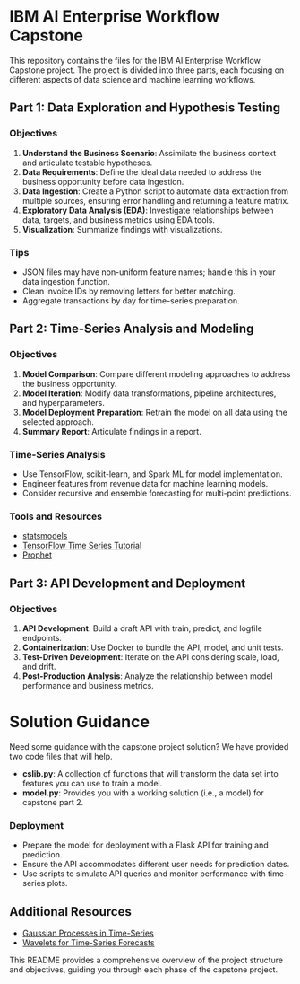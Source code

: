 # IBM AI Enterprise Workflow Capstone

This repository contains the files for the IBM AI Enterprise Workflow Capstone project. The project is divided into three parts, each focusing on different aspects of data science and machine learning workflows.

## Part 1: Data Exploration and Hypothesis Testing

### Objectives

1. **Understand the Business Scenario**: Assimilate the business context and articulate testable hypotheses.
2. **Data Requirements**: Define the ideal data needed to address the business opportunity before data ingestion.
3. **Data Ingestion**: Create a Python script to automate data extraction from multiple sources, ensuring error handling and returning a feature matrix.
4. **Exploratory Data Analysis (EDA)**: Investigate relationships between data, targets, and business metrics using EDA tools.
5. **Visualization**: Summarize findings with visualizations.

### Tips

- JSON files may have non-uniform feature names; handle this in your data ingestion function.
- Clean invoice IDs by removing letters for better matching.
- Aggregate transactions by day for time-series preparation.

## Part 2: Time-Series Analysis and Modeling

### Objectives

1. **Model Comparison**: Compare different modeling approaches to address the business opportunity.
2. **Model Iteration**: Modify data transformations, pipeline architectures, and hyperparameters.
3. **Model Deployment Preparation**: Retrain the model on all data using the selected approach.
4. **Summary Report**: Articulate findings in a report.

### Time-Series Analysis

- Use TensorFlow, scikit-learn, and Spark ML for model implementation.
- Engineer features from revenue data for machine learning models.
- Consider recursive and ensemble forecasting for multi-point predictions.

### Tools and Resources

- [statsmodels](https://www.statsmodels.org/dev/tsa.html)
- [TensorFlow Time Series Tutorial](https://www.tensorflow.org/tutorials/structured_data/time_series)
- [Prophet](https://research.fb.com/prophet-forecasting-at-scale/)

## Part 3: API Development and Deployment

### Objectives

1. **API Development**: Build a draft API with train, predict, and logfile endpoints.
2. **Containerization**: Use Docker to bundle the API, model, and unit tests.
3. **Test-Driven Development**: Iterate on the API considering scale, load, and drift.
4. **Post-Production Analysis**: Analyze the relationship between model performance and business metrics.

# Solution Guidance

Need some guidance with the capstone project solution? We have provided two code files that will help.

* **cslib.py**: A collection of functions that will transform the data set into features you can use to train a model.
* **model.py**: Provides you with a working solution (i.e., a model) for capstone part 2.

### Deployment

- Prepare the model for deployment with a Flask API for training and prediction.
- Ensure the API accommodates different user needs for prediction dates.
- Use scripts to simulate API queries and monitor performance with time-series plots.

## Additional Resources

- [Gaussian Processes in Time-Series](https://royalsocietypublishing.org/doi/full/10.1098/rsta.2011.0550)
- [Wavelets for Time-Series Forecasts](https://journals.plos.org/plosone/article?id=10.1371/journal.pone.0142064)

This README provides a comprehensive overview of the project structure and objectives, guiding you through each phase of the capstone project.
